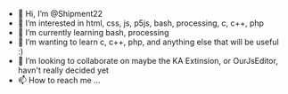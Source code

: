 - 👋 Hi, I’m @Shipment22
- 👀 I’m interested in html, css, js, p5js, bash, processing, c, c++, php
- 🌱 I’m currently learning bash, processing
- 🌱 I’m wanting to learn c, c++, php, and anything else that will be useful :)
- 💞️ I’m looking to collaborate on maybe the KA Extinsion, or OurJsEditor, havn't really decided yet
- 📫 How to reach me ...

<!---
Shipment22/Shipment22 is a ✨ special ✨ repository because its `README.md` (this file) appears on your GitHub profile.
You can click the Preview link to take a look at your changes.
--->
